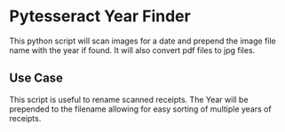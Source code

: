 # Pytesseract Year Finder

This python script will scan images for a date and prepend the image file name with the year if found. It will also convert pdf files to jpg files.

## Use Case

This script is useful to rename scanned receipts. The Year will be prepended to the filename allowing for easy sorting of multiple years of receipts.